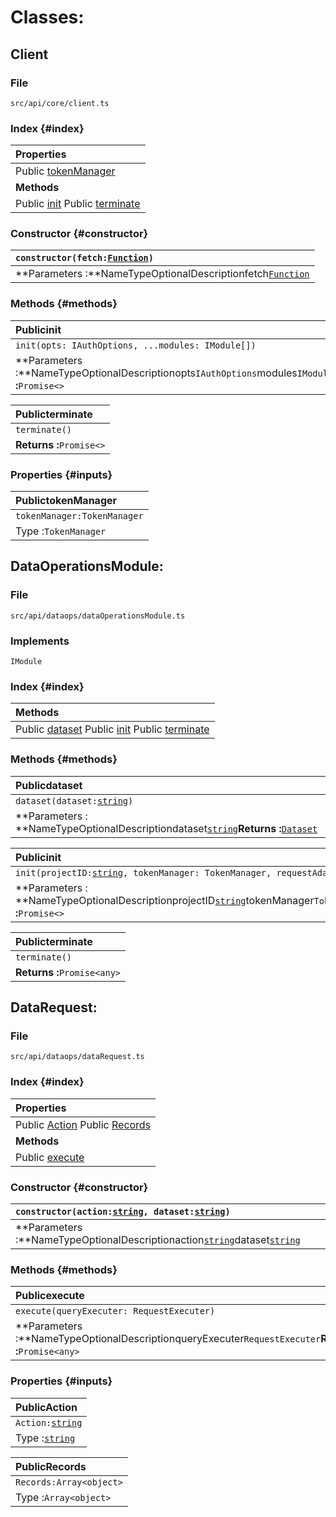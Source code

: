 # Classes:

## Client

### File

`src/api/core/client.ts`

### Index {#index}

| **Properties** |
| :--- |
| Public [tokenManager](#tokenManager) |
| **Methods** |
| Public [init](#init) Public [terminate](#terminate) |

### Constructor {#constructor}

| `constructor(fetch:`[`Function`](https://developer.mozilla.org/en-US/docs/Web/JavaScript/Reference/Global_Objects/Function)`)` |
| :--- |
| **Parameters :**NameTypeOptionalDescriptionfetch[`Function`](https://developer.mozilla.org/en-US/docs/Web/JavaScript/Reference/Global_Objects/Function) |

### Methods {#methods}

| **Publicinit** |
| :--- |
| `init(opts: IAuthOptions, ...modules: IModule[])` |
| **Parameters :**NameTypeOptionalDescriptionopts`IAuthOptions`modules`IModule[]`**Returns :**`Promise<>` |

| **Publicterminate** |
| :--- |
| `terminate()` |
| **Returns :**`Promise<>` |

### Properties {#inputs}

| **PublictokenManager** |
| :--- |
| `tokenManager:TokenManager` |
| Type :`TokenManager` |



## DataOperationsModule:

### File

`src/api/dataops/dataOperationsModule.ts`

### Implements

`IModule`

### Index {#index}

| **Methods** |
| :--- |
| Public [dataset](#dataset) Public [init](#init) Public [terminate](#terminate) |

### Methods {#methods}

| **Publicdataset** |
| :--- |
| `dataset(dataset:`[`string`](https://developer.mozilla.org/en-US/docs/Web/JavaScript/Reference/Global_Objects/string)`)` |
| **Parameters : **NameTypeOptionalDescriptiondataset[`string`](https://developer.mozilla.org/en-US/docs/Web/JavaScript/Reference/Global_Objects/string)**Returns :**[`Dataset`](../classes/Dataset.html) |

| **Publicinit** |
| :--- |
| `init(projectID:`[`string`](https://developer.mozilla.org/en-US/docs/Web/JavaScript/Reference/Global_Objects/string)`, tokenManager: TokenManager, requestAdapter: IRequestAdapter)` |
| **Parameters : **NameTypeOptionalDescriptionprojectID[`string`](https://developer.mozilla.org/en-US/docs/Web/JavaScript/Reference/Global_Objects/string)tokenManager`TokenManager`requestAdapter`IRequestAdapter`**Returns :**`Promise<>` |

| **Publicterminate** |
| :--- |
| `terminate()` |
| **Returns :**`Promise<any>` |

## 

## DataRequest:

### File

`src/api/dataops/dataRequest.ts`

### Index {#index}

| **Properties** |
| :--- |
| Public [Action](#Action) Public [Records](#Records) |
| **Methods** |
| Public [execute](#execute) |

### Constructor {#constructor}

| `constructor(action:`[`string`](https://developer.mozilla.org/en-US/docs/Web/JavaScript/Reference/Global_Objects/string)`, dataset:`[`string`](https://developer.mozilla.org/en-US/docs/Web/JavaScript/Reference/Global_Objects/string)`)` |
| :--- |
| **Parameters :**NameTypeOptionalDescriptionaction[`string`](https://developer.mozilla.org/en-US/docs/Web/JavaScript/Reference/Global_Objects/string)dataset[`string`](https://developer.mozilla.org/en-US/docs/Web/JavaScript/Reference/Global_Objects/string) |

### Methods {#methods}

| **Publicexecute** |
| :--- |
| `execute(queryExecuter: RequestExecuter)` |
| **Parameters :**NameTypeOptionalDescriptionqueryExecuter`RequestExecuter`**Returns :**`Promise<any>` |

### Properties {#inputs}

| **PublicAction** |
| :--- |
| `Action:`[`string`](https://developer.mozilla.org/en-US/docs/Web/JavaScript/Reference/Global_Objects/string) |
| Type :[`string`](https://developer.mozilla.org/en-US/docs/Web/JavaScript/Reference/Global_Objects/string) |

| **PublicRecords** |
| :--- |
| `Records:Array<object>` |
| Type :`Array<object>` |





